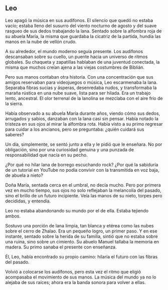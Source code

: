 ## Leo


Leo apagó la música en sus audífonos. El silencio que quedó no estaba vacío; estaba lleno del susurro del viento nocturno de agosto y del suave rasgueo de sus dedos trabajando la lana. Sentado sobre la alfombra roja de su abuela María, la misma que guardaba la cicatriz de la partida, hundía las manos en la nube de vellón crudo.

A su alrededor, el mundo moderno seguía presente. Los audífonos descansaban sobre su cuello, un puente hacia un universo de ritmos globales. Su chaqueta y zapatillas hablaban de una juventud conectada, la misma que muchos creían ajena a las viejas costumbres de Biblián.

Pero sus manos contaban otra historia. Con una concentración que sus amigos reservaban para videojuegos o música, Leo escarmenaba la lana. Separaba fibras sucias y ásperas, desenredaba nudos, y transformaba la maraña rústica en una nube suave, lista para ser hilada. Era un trabajo lento, ancestral. El olor terrenal de la lanolina se mezclaba con el aire frío de la sierra.

Había observado a su abuela María durante años, viendo cómo sus dedos, arrugados y sabios, danzaban con la lana casi sin pensar. Había notado la tristeza en sus ojos al mirar la alfombra rota. Había visto a su primo regresar para cuidar a los ancianos, pero se preguntaba: ¿quién cuidará sus saberes?

Un día, simplemente, se sentó junto a ella y le pidió que le enseñara. No por obligación, sino por una curiosidad genuina y una punzada de responsabilidad que nacía en su pecho. 

¿Por qué no hilar lana de borrego escuchando rock? ¿Por qué la sabiduría de un tutorial en YouTube no podía convivir con la transmitida en voz baja, de abuela a nieto?

Doña María, sentada cerca en el umbral, no decía mucho. Pero por primera vez en mucho tiempo, sus ojos no solo reflejaban la melancolía del pasado, sino el brillo de un futuro incipiente. Veía las manos de su nieto, torpes pero decididas, y entendía.

Leo no estaba abandonando su mundo por el de ella. Estaba tejiendo ambos.

Sostuvo una porción de lana limpia, tan blanca y etérea como las nubes sobre el cerro de Zhalao. Era un pequeño logro, un primer paso. Y en ese instante, sentado sobre la herida de su familia, sintió que no estaba sobre una ruina, sino sobre un cimiento. Su abuelo Manuel tallaba la memoria en madera. Su primo sanaba el presente con enseñanza. 

Él, Leo, había encontrado su propio camino: hilaría el futuro con las fibras del pasado.

Volvió a colocarse los audífonos, pero esta vez el ritmo que eligió acompasaba el movimiento de sus manos. La música del mundo ya no lo alejaba de sus raíces; ahora era la banda sonora para volver a ellas.